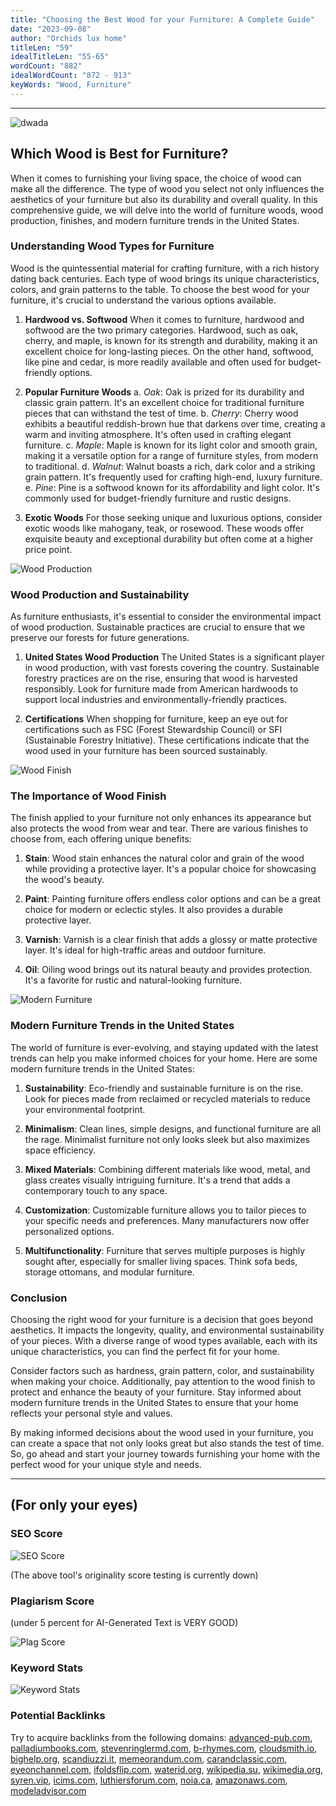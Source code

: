 ```yaml
---
title: "Choosing the Best Wood for your Furniture: A Complete Guide"
date: "2023-09-08"
author: "Orchids lux home"
titleLen: "59"
idealTitleLen: "55-65"
wordCount: "882"
idealWordCount: "872 - 913"
keyWords: "Wood, Furniture"
---
```

---------------------------------------------------------------------------------------------
![dwada](https://images.unsplash.com/photo-1557367184-663fba4b8b91?ixlib=rb-4.0.3&ixid=M3wxMjA3fDB8MHxwaG90by1wYWdlfHx8fGVufDB8fHx8fA%3D%3D&auto=format&fit=crop&w=2070&q=80)

## Which Wood is Best for Furniture?

When it comes to furnishing your living space, the choice of wood can make all the difference. The type of wood you select not only influences the aesthetics of your furniture but also its durability and overall quality. In this comprehensive guide, we will delve into the world of furniture woods, wood production, finishes, and modern furniture trends in the United States.

### Understanding Wood Types for Furniture

Wood is the quintessential material for crafting furniture, with a rich history dating back centuries. Each type of wood brings its unique characteristics, colors, and grain patterns to the table. To choose the best wood for your furniture, it's crucial to understand the various options available.

1. **Hardwood vs. Softwood**
   When it comes to furniture, hardwood and softwood are the two primary categories. Hardwood, such as oak, cherry, and maple, is known for its strength and durability, making it an excellent choice for long-lasting pieces. On the other hand, softwood, like pine and cedar, is more readily available and often used for budget-friendly options.

2. **Popular Furniture Woods**
   a. *Oak*: Oak is prized for its durability and classic grain pattern. It's an excellent choice for traditional furniture pieces that can withstand the test of time.
   b. *Cherry*: Cherry wood exhibits a beautiful reddish-brown hue that darkens over time, creating a warm and inviting atmosphere. It's often used in crafting elegant furniture.
   c. *Maple*: Maple is known for its light color and smooth grain, making it a versatile option for a range of furniture styles, from modern to traditional.
   d. *Walnut*: Walnut boasts a rich, dark color and a striking grain pattern. It's frequently used for crafting high-end, luxury furniture.
   e. *Pine*: Pine is a softwood known for its affordability and light color. It's commonly used for budget-friendly furniture and rustic designs.

3. **Exotic Woods**
   For those seeking unique and luxurious options, consider exotic woods like mahogany, teak, or rosewood. These woods offer exquisite beauty and exceptional durability but often come at a higher price point.

![Wood Production](https://plus.unsplash.com/premium_photo-1682147355592-dc8677611a7b?ixlib=rb-4.0.3&ixid=M3wxMjA3fDB8MHxwaG90by1wYWdlfHx8fGVufDB8fHx8fA%3D%3D&auto=format&fit=crop&w=2070&q=80)

### Wood Production and Sustainability

As furniture enthusiasts, it's essential to consider the environmental impact of wood production. Sustainable practices are crucial to ensure that we preserve our forests for future generations.

1. **United States Wood Production**
   The United States is a significant player in wood production, with vast forests covering the country. Sustainable forestry practices are on the rise, ensuring that wood is harvested responsibly. Look for furniture made from American hardwoods to support local industries and environmentally-friendly practices.

2. **Certifications**
   When shopping for furniture, keep an eye out for certifications such as FSC (Forest Stewardship Council) or SFI (Sustainable Forestry Initiative). These certifications indicate that the wood used in your furniture has been sourced sustainably.

![Wood Finish](https://images.unsplash.com/photo-1594580701468-e5678582b8ce?ixlib=rb-4.0.3&ixid=M3wxMjA3fDB8MHxwaG90by1wYWdlfHx8fGVufDB8fHx8fA%3D%3D&auto=format&fit=crop&w=2070&q=80)

### The Importance of Wood Finish

The finish applied to your furniture not only enhances its appearance but also protects the wood from wear and tear. There are various finishes to choose from, each offering unique benefits:

1. **Stain**: Wood stain enhances the natural color and grain of the wood while providing a protective layer. It's a popular choice for showcasing the wood's beauty.

2. **Paint**: Painting furniture offers endless color options and can be a great choice for modern or eclectic styles. It also provides a durable protective layer.

3. **Varnish**: Varnish is a clear finish that adds a glossy or matte protective layer. It's ideal for high-traffic areas and outdoor furniture.

4. **Oil**: Oiling wood brings out its natural beauty and provides protection. It's a favorite for rustic and natural-looking furniture.

![Modern Furniture](https://images.unsplash.com/photo-1595515106969-1ce29566ff1c?ixlib=rb-4.0.3&ixid=M3wxMjA3fDB8MHxwaG90by1wYWdlfHx8fGVufDB8fHx8fA%3D%3D&auto=format&fit=crop&w=1776&q=80)

### Modern Furniture Trends in the United States

The world of furniture is ever-evolving, and staying updated with the latest trends can help you make informed choices for your home. Here are some modern furniture trends in the United States:

1. **Sustainability**: Eco-friendly and sustainable furniture is on the rise. Look for pieces made from reclaimed or recycled materials to reduce your environmental footprint.

2. **Minimalism**: Clean lines, simple designs, and functional furniture are all the rage. Minimalist furniture not only looks sleek but also maximizes space efficiency.

3. **Mixed Materials**: Combining different materials like wood, metal, and glass creates visually intriguing furniture. It's a trend that adds a contemporary touch to any space.

4. **Customization**: Customizable furniture allows you to tailor pieces to your specific needs and preferences. Many manufacturers now offer personalized options.

5. **Multifunctionality**: Furniture that serves multiple purposes is highly sought after, especially for smaller living spaces. Think sofa beds, storage ottomans, and modular furniture.

### Conclusion

Choosing the right wood for your furniture is a decision that goes beyond aesthetics. It impacts the longevity, quality, and environmental sustainability of your pieces. With a diverse range of wood types available, each with its unique characteristics, you can find the perfect fit for your home.

Consider factors such as hardness, grain pattern, color, and sustainability when making your choice. Additionally, pay attention to the wood finish to protect and enhance the beauty of your furniture. Stay informed about modern furniture trends in the United States to ensure that your home reflects your personal style and values.

By making informed decisions about the wood used in your furniture, you can create a space that not only looks great but also stands the test of time. So, go ahead and start your journey towards furnishing your home with the perfect wood for your unique style and needs.

----------------------------------------------------------------------------------------------------------------------------------
## (For only your eyes)

### SEO Score
![SEO Score](/images/furniture-Score.jpg)

(The above tool's originality score testing is currently down)

### Plagiarism Score
(under 5 percent for AI-Generated Text is VERY GOOD)

![Plag Score](/images/furniture-plag.jpg)

### Keyword Stats
![Keyword Stats](/images/furniture-Kstats.png)


### Potential Backlinks
Try to acquire backlinks from the following domains: [advanced-pub.com](http://advanced-pub.com),
[palladiumbooks.com](http://palladiumbooks.com),
[stevenringlermd.com](http://stevenringlermd.com),
[b-rhymes.com](http://b-rhymes.com),
[cloudsmith.io](http://cloudsmith.io),
[bighelp.org](http://bighelp.org),
[scandiuzzi.it](http://scandiuzzi.it),
[memeorandum.com](http://memeorandum.com),
[carandclassic.com](http://carandclassic.com),
[eyeonchannel.com](http://eyeonchannel.com),
[ifoldsflip.com](http://ifoldsflip.com),
[waterid.org](http://waterid.org),
[wikipedia.su](http://wikipedia.su),
[wikimedia.org](http://wikimedia.org),
[syren.vip](http://syren.vip),
[icims.com](http://icims.com),
[luthiersforum.com](http://luthiersforum.com),
[noia.ca](http://noia.ca),
[amazonaws.com](http://amazonaws.com),
[modeladvisor.com](http://modeladvisor.com)


